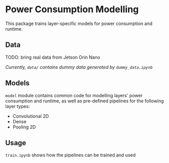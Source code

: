 # Power Consumption Modelling

This package trains layer-specific models for power consumption and runtime.

## Data

TODO: bring real data from Jetson Orin Nano

_Currently, `data/` contains dummy data generated by `dummy_data.ipynb`_

## Models

`model` module contains common code for modelling layers' power consumption and runtime, as well as pre-defined pipelines for the following layer types:

- Convolutional 2D
- Dense
- Pooling 2D

## Usage

`train.ipynb` shows how the pipelines can be trained and used